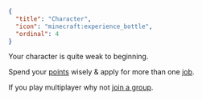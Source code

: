 ```json
{
  "title": "Character",
  "icon": "minecraft:experience_bottle",
  "ordinal": 4
}
```

Your character is quite weak to beginning.


Spend your [points](^aged:character/skills) wisely & apply for more than one [job](^aged:character/jobs).


If you play multiplayer why not [join a group](^aged:character/party).